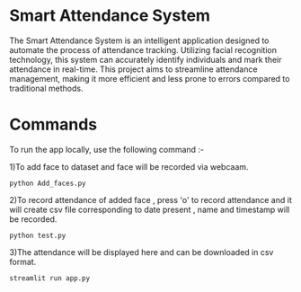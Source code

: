# Smart Attendance System
The Smart Attendance System is an intelligent application designed to automate the process of attendance tracking. Utilizing facial recognition technology, this system can accurately identify individuals and mark their attendance in real-time. This project aims to streamline attendance management, making it more efficient and less prone to errors compared to traditional methods.

# Commands
To run the app locally, use the following command :-

1)To add face to dataset and face will be recorded via webcaam.
```
python Add_faces.py
```
2)To record attendance of added face , press 'o' to record attendance and it will create csv file corresponding to date present , name and timestamp will be recorded.
```
python test.py
```
3)The attendance will be displayed here and can be downloaded in csv format.
```
streamlit run app.py
```


